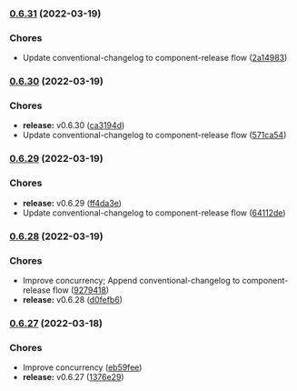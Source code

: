 ### [0.6.31](https://github.com/CleverShuttle/gh-reusable-workflows/compare/v0.6.30...v0.6.31) (2022-03-19)


### Chores

* Update conventional-changelog to component-release flow ([2a14983](https://github.com/CleverShuttle/gh-reusable-workflows/commit/2a1498360fcf6f13a48f33bbfb7c627cb267ed1c))

### [0.6.30](https://github.com/CleverShuttle/gh-reusable-workflows/compare/v0.6.29...v0.6.30) (2022-03-19)


### Chores

* **release:** v0.6.30 ([ca3194d](https://github.com/CleverShuttle/gh-reusable-workflows/commit/ca3194d1221bd397e300c6bdc314d2d07b11af64))
* Update conventional-changelog to component-release flow ([571ca54](https://github.com/CleverShuttle/gh-reusable-workflows/commit/571ca5469b6dca3698b6975fe15164346f55f2ba))

### [0.6.29](https://github.com/CleverShuttle/gh-reusable-workflows/compare/v0.6.28...v0.6.29) (2022-03-19)


### Chores

* **release:** v0.6.29 ([ff4da3e](https://github.com/CleverShuttle/gh-reusable-workflows/commit/ff4da3e06e2858c05767cf21ee0d66afd3711986))
* Update conventional-changelog to component-release flow ([64112de](https://github.com/CleverShuttle/gh-reusable-workflows/commit/64112de72bb3bdae708845d0b8c5808b6ce1d87a))

### [0.6.28](https://github.com/CleverShuttle/gh-reusable-workflows/compare/v0.6.27...v0.6.28) (2022-03-19)


### Chores

* Improve concurrency; Append conventional-changelog to component-release flow ([9279418](https://github.com/CleverShuttle/gh-reusable-workflows/commit/9279418bff2c55f6789bbd332dd1d7d2369f81e8))
* **release:** v0.6.28 ([d0fefb6](https://github.com/CleverShuttle/gh-reusable-workflows/commit/d0fefb6b0f679080544e0469b627716bb4a73683))

### [0.6.27](https://github.com/CleverShuttle/gh-reusable-workflows/compare/v0.6.26...v0.6.27) (2022-03-18)


### Chores

* Improve concurrency ([eb59fee](https://github.com/CleverShuttle/gh-reusable-workflows/commit/eb59feef3579f3198ae66842e67013874c77246b))
* **release:** v0.6.27 ([1376e29](https://github.com/CleverShuttle/gh-reusable-workflows/commit/1376e29f1f3f715e5e6d0be9636773b33d9f4dab))

